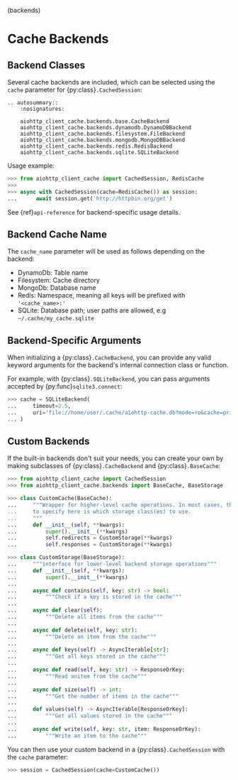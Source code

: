 (backends)
# Cache Backends

## Backend Classes
Several cache backends are included, which can be selected using the `cache` parameter for
{py:class}`.CachedSession`:

```{eval-rst}
.. autosummary::
    :nosignatures:

    aiohttp_client_cache.backends.base.CacheBackend
    aiohttp_client_cache.backends.dynamodb.DynamoDBBackend
    aiohttp_client_cache.backends.filesystem.FileBackend
    aiohttp_client_cache.backends.mongodb.MongoDBBackend
    aiohttp_client_cache.backends.redis.RedisBackend
    aiohttp_client_cache.backends.sqlite.SQLiteBackend
```

Usage example:
```python
>>> from aiohttp_client_cache import CachedSession, RedisCache
>>>
>>> async with CachedSession(cache=RedisCache()) as session:
...      await session.get('http://httpbin.org/get')
```

See {ref}`api-reference` for backend-specific usage details.

## Backend Cache Name
The `cache_name` parameter will be used as follows depending on the backend:
- DynamoDb: Table name
- Filesystem: Cache directory
- MongoDb: Database name
- Redis: Namespace, meaning all keys will be prefixed with `'<cache_name>:'`
- SQLite: Database path; user paths are allowed, e.g `~/.cache/my_cache.sqlite`

## Backend-Specific Arguments
When initializing a {py:class}`.CacheBackend`, you can provide any valid keyword arguments for the
backend's internal connection class or function.

For example, with {py:class}`.SQLiteBackend`, you can pass arguments accepted by
{py:func}`sqlite3.connect`:
```python
>>> cache = SQLiteBackend(
...     timeout=2.5,
...     uri='file://home/user/.cache/aiohttp-cache.db?mode=ro&cache=private',
... )
```

## Custom Backends
If the built-in backends don't suit your needs, you can create your own by making subclasses of
{py:class}`.CacheBackend` and {py:class}`.BaseCache`:
```python
>>> from aiohttp_client_cache import CachedSession
>>> from aiohttp_client_cache.backends import BaseCache, BaseStorage

>>> class CustomCache(BaseCache):
...     """Wrapper for higher-level cache operations. In most cases, the only thing you need
...     to specify here is which storage class(es) to use.
...     """
...     def __init__(self, **kwargs):
...         super().__init__(**kwargs)
...         self.redirects = CustomStorage(**kwargs)
...         self.responses = CustomStorage(**kwargs)

>>> class CustomStorage(BaseStorage):
...     """interface for lower-level backend storage operations"""
...     def __init__(self, **kwargs):
...         super().__init__(**kwargs)
...
...     async def contains(self, key: str) -> bool:
...         """Check if a key is stored in the cache"""
...
...     async def clear(self):
...         """Delete all items from the cache"""
...
...     async def delete(self, key: str):
...         """Delete an item from the cache"""
...
...     async def keys(self) -> AsyncIterable[str]:
...         """Get all keys stored in the cache"""
...
...     async def read(self, key: str) -> ResponseOrKey:
...         """Read anitem from the cache"""
...
...     async def size(self) -> int:
...         """Get the number of items in the cache"""
...
...     def values(self) -> AsyncIterable[ResponseOrKey]:
...         """Get all values stored in the cache"""
...
...     async def write(self, key: str, item: ResponseOrKey):
...         """Write an item to the cache"""
```

You can then use your custom backend in a {py:class}`.CachedSession` with the `cache` parameter:
```python
>>> session = CachedSession(cache=CustomCache())
```
